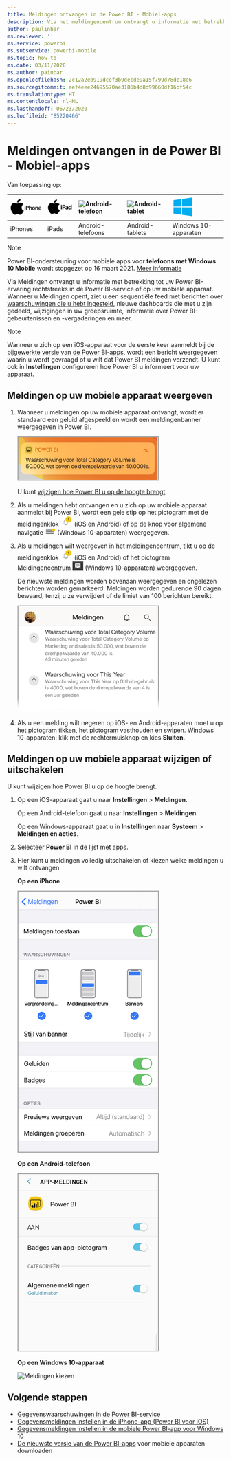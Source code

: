```yaml
---
title: Meldingen ontvangen in de Power BI - Mobiel-apps
description: Via het meldingencentrum ontvangt u informatie met betrekking tot uw Power BI-ervaring rechtstreeks op uw mobiele apparaat.
author: paulinbar
ms.reviewer: ''
ms.service: powerbi
ms.subservice: powerbi-mobile
ms.topic: how-to
ms.date: 03/11/2020
ms.author: painbar
ms.openlocfilehash: 2c12a2eb919dcef3b9decde9a15f799d78dc18e6
ms.sourcegitcommit: eef4eee24695570ae3186b4d8d99660df16bf54c
ms.translationtype: HT
ms.contentlocale: nl-NL
ms.lasthandoff: 06/23/2020
ms.locfileid: "85220466"
---
```

# <a name="get-notifications-in-the-power-bi-mobile-apps"></a>Meldingen ontvangen in de Power BI - Mobiel-apps
Van toepassing op:

| ![iPhone](./media/mobile-apps-notification-center/iphone-logo-50-px.png) | ![iPad](./media/mobile-apps-notification-center/ipad-logo-50-px.png) | ![Android-telefoon](./media/mobile-apps-notification-center/android-phone-logo-50-px.png) | ![Android-tablet](./media/mobile-apps-notification-center/android-tablet-logo-50-px.png) | ![Windows 10](./media/mobile-apps-notification-center/win-10-logo-50-px.png) |
|:--- |:--- |:--- |:--- |:--- |
| iPhones |iPads |Android-telefoons |Android-tablets |Windows 10-apparaten |

>[!NOTE]
>Power BI-ondersteuning voor mobiele apps voor **telefoons met Windows 10 Mobile** wordt stopgezet op 16 maart 2021. [Meer informatie](https://go.microsoft.com/fwlink/?linkid=2121400)

Via Meldingen ontvangt u informatie met betrekking tot uw Power BI-ervaring rechtstreeks in de Power BI-service of op uw mobiele apparaat. Wanneer u Meldingen opent, ziet u een sequentiële feed met berichten over [waarschuwingen die u hebt ingesteld](mobile-set-data-alerts-in-the-mobile-apps.md), nieuwe dashboards die met u zijn gedeeld, wijzigingen in uw groepsruimte, informatie over Power BI-gebeurtenissen en -vergaderingen en meer.

> [!NOTE]
> Wanneer u zich op een iOS-apparaat voor de eerste keer aanmeldt bij de [bijgewerkte versie van de Power BI-apps](https://powerbi.microsoft.com/mobile/), wordt een bericht weergegeven waarin u wordt gevraagd of u wilt dat Power BI meldingen verzendt. U kunt ook in **Instellingen** configureren hoe Power BI u informeert voor uw apparaat. 
> 
> 

## <a name="view-notifications-on-your-mobile-device"></a>Meldingen op uw mobiele apparaat weergeven
1. Wanneer u meldingen op uw mobiele apparaat ontvangt, wordt er standaard een geluid afgespeeld en wordt een meldingenbanner weergegeven in Power BI.
   
   ![Meldingenbanner](./media/mobile-apps-notification-center/power-bi-mobile-notification-banner.png)
   

   U kunt [wijzigen hoe Power BI u op de hoogte brengt](mobile-apps-notification-center.md#change-or-turn-off-notifications-on-your-mobile-device).
2. Als u meldingen hebt ontvangen en u zich op uw mobiele apparaat aanmeldt bij Power BI, wordt een gele stip op het pictogram met de meldingenklok ![meldingenklok](./media/mobile-apps-notification-center/powerbi-alert-tile-notification-icon.png) (iOS en Android) of op de knop voor algemene navigatie ![Meldingenstip](./media/mobile-apps-notification-center/power-bi-iphone-alert-global-nav-button.png) (Windows 10-apparaten) weergegeven. 

3. Als u meldingen wilt weergeven in het meldingencentrum, tikt u op de meldingenklok ![meldingenklok](./media/mobile-apps-notification-center/powerbi-alert-tile-notification-icon.png) (iOS en Android) of het pictogram Meldingencentrum ![Meldingenpictogram](./media/mobile-apps-notification-center/power-bi-windows-10-notification-icon.png) (Windows 10-apparaten) weergegeven.
   
    De nieuwste meldingen worden bovenaan weergegeven en ongelezen berichten worden gemarkeerd. Meldingen worden gedurende 90 dagen bewaard, tenzij u ze verwijdert of de limiet van 100 berichten bereikt.
   
   ![Meldingenlijst in iOS](./media/mobile-apps-notification-center/power-bi-iphone-notifications-list.png)
4. Als u een melding wilt negeren op iOS- en Android-apparaten moet u op het pictogram tikken, het pictogram vasthouden en swipen. Windows 10-apparaten: klik met de rechtermuisknop en kies **Sluiten**.

## <a name="change-or-turn-off-notifications-on-your-mobile-device"></a>Meldingen op uw mobiele apparaat wijzigen of uitschakelen
U kunt wijzigen hoe Power BI u op de hoogte brengt.

1. Op een iOS-apparaat gaat u naar **Instellingen** > **Meldingen**. 
   
    Op een Android-telefoon gaat u naar **Instellingen** > **Meldingen**.
   
    Op een Windows-apparaat gaat u in **Instellingen** naar **Systeem** > **Meldingen en acties**.
2. Selecteer **Power BI** in de lijst met apps. 
3. Hier kunt u meldingen volledig uitschakelen of kiezen welke meldingen u wilt ontvangen.
   
    **Op een iPhone**
   
    ![Meldingen kiezen](./media/mobile-apps-notification-center/power-bi-notifications-iphone-settings.png)
   
    **Op een Android-telefoon**
   
    ![Meldingen kiezen](./media/mobile-apps-notification-center/power-bi-notifications-android-settings.png)

    **Op een Windows 10-apparaat**

    ![Meldingen kiezen](./media/mobile-apps-notification-center/power-bi-notifications-windows10-settings.png)

## <a name="next-steps"></a>Volgende stappen
* [Gegevenswaarschuwingen in de Power BI-service](../../create-reports/service-set-data-alerts.md)
* [Gegevensmeldingen instellen in de iPhone-app (Power BI voor iOS)](mobile-set-data-alerts-in-the-mobile-apps.md)
* [Gegevensmeldingen instellen in de mobiele Power BI-app voor Windows 10](mobile-set-data-alerts-in-the-mobile-apps.md)
* [De nieuwste versie van de Power BI-apps](https://powerbi.microsoft.com/mobile/) voor mobiele apparaten downloaden
